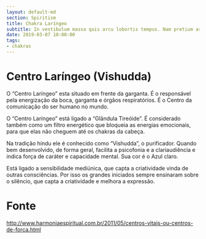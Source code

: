 ```yaml
---
layout: default-md
section: Spiritism
title: Chakra Laríngeo
subtitle: In vestibulum massa quis arcu lobortis tempus. Nam pretium arcu in odio vulputate luctus.
date: 2019-03-07 10:00:00
tags:
- chakras
---
```


# Centro Laríngeo (Vishudda)

O “Centro Laríngeo” esta situado em frente da garganta. É o responsável pela energização da boca, garganta e órgãos respiratórios. É o Centro da comunicação do ser humano no mundo.

O “Centro Laríngeo” está ligado a “Glândula Tireóide”. É considerado também como um filtro energético que bloqueia as energias emocionais, para que elas não cheguem até os chakras da cabeça.

Na tradição hindu ele é conhecido como “Vishudda”, o purificador. Quando bem desenvolvido, de forma geral, facilita a psicofonia e a clariaudiência e indica força de caráter e capacidade mental. Sua cor é o Azul claro.

Está ligado a sensibilidade mediúnica, que capta a criatividade vinda de outras consciências. Por isso os grandes iniciados sempre ensinaram sobre o silêncio, que capta a criatividade e melhora a expressão.





# Fonte
http://www.harmoniaespiritual.com.br/2011/05/centros-vitais-ou-centros-de-forca.html
